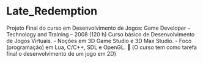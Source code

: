# Late_Redemption
Projeto Final do curso em Desenvolvimento de Jogos: Game Developer – Technology and Training – 2008 (120 h) Curso básico de Desenvolvimento de Jogos Virtuais. - Noções em 3D Game Studio e 3D Max Studio. - Foco (programação) em Lua, C/C++, SDL e OpenGL.  (O curso tem como tarefa final o desenvolvimento de um jogo em 2D) 
